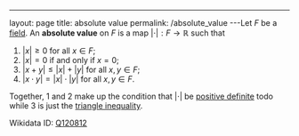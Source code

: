 ---
 layout: page
 title: absolute value
 permalink: /absolute_value
---Let $F$ be a [field](https://defsmath.github.io/DefsMath/field). An **absolute value** on $F$ is a map $|\cdot|:F\to \mathbb R$ such that 
1. $|x| \geq 0$ for all $x\in F$;
2. $|x| = 0$ if and only if $x=0$;
3. $|x+y| \leq |x| + |y|$ for all $x,y\in F$;
4. $|x\cdot y| = |x|\cdot |y|$ for all $x,y\in F$.

Together, $1$ and $2$ make up the condition that $|\cdot|$ be [positive definite](https://defsmath.github.io/DefsMath/positive_definite) todo while $3$ is just the [triangle inequality](https://defsmath.github.io/DefsMath/norm).

Wikidata ID: [Q120812](https://www.wikidata.org/wiki/Q120812)